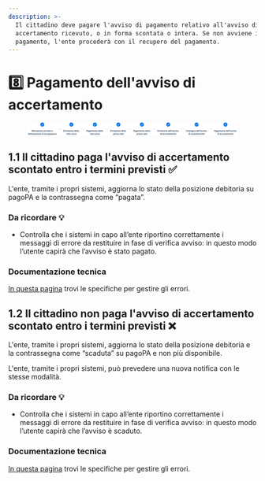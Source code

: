 ```yaml
---
description: >-
  Il cittadino deve pagare l'avviso di pagamento relativo all'avviso di
  accertamento ricevuto, o in forma scontata o intera. Se non avviene il
  pagamento, l'ente procederà con il recupero del pagamento.
---
```


# 8️⃣ Pagamento dell'avviso di accertamento

<figure><img src=".gitbook/assets/Stepper_08.png" alt=""><figcaption></figcaption></figure>

## **1.1 Il cittadino paga l'avviso di accertamento scontato entro i termini previsti ✅**

L'ente, tramite i propri sistemi, aggiorna lo stato della posizione debitoria su pagoPA e la contrassegna come “pagata”.

### Da ricordare 💡&#x20;

* Controlla che i sistemi in capo all’ente riportino correttamente i messaggi di errore da restituire in fase di verifica avviso: in questo modo l’utente capirà che l’avviso è stato pagato.

### Documentazione tecnica&#x20;

[In questa pagina](https://docs.pagopa.it/gestionedeglierrori/faultcode-e-faultstring/domino-ec) trovi le specifiche per gestire gli errori.&#x20;

## **1.2 Il cittadino non paga l'avviso di accertamento scontato entro i termini previsti ❌**

L'ente, tramite i propri sistemi, aggiorna lo stato della posizione debitoria e la contrassegna come “scaduta” su pagoPA e non più disponibile.

L'ente, tramite i propri sistemi, può prevedere una nuova notifica con le stesse modalità.

### Da ricordare 💡&#x20;

* Controlla che i sistemi in capo all’ente riportino correttamente i messaggi di errore da restituire in fase di verifica avviso: in questo modo l’utente capirà che l’avviso è scaduto.

### Documentazione tecnica&#x20;

[In questa pagina](https://docs.pagopa.it/gestionedeglierrori/faultcode-e-faultstring/domino-ec) trovi le specifiche per gestire gli errori.&#x20;
